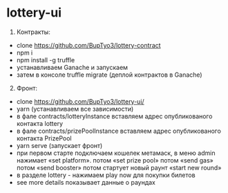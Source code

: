 # lottery-ui

1) Контракты:
- clone https://github.com/BupTyo3/lottery-contract
- npm i
- npm install -g truffle 
- устанавливаем Ganache и запускаем 
- затем в консоле truffle migrate (деплой контрактов в Ganache)
2) Фронт:
- clone https://github.com/BupTyo3/lottery-ui/
- yarn (устанавливаем все зависимости)
- в фале contracts/lotteryInstance вставляем адрес опубликованого контакта lottery
- в фале contracts/prizePoolInstance вставляем адрес опубликованого контакта PrizePool
- yarn serve (запускает фронт)
- при первом старте подключаем кошелек метамаск, в меню admin нажимает «set platform». потом «set prize pool» потом «send gas» потом «send booster» потом стартует новый раунт «start new round»
- в разделе lottery - нажимаем play now для покупки билетов
- see more details показывает данные о раундах
